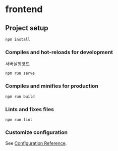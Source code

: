 # frontend

## Project setup
```
npm install
```

### Compiles and hot-reloads for development
서버실행코드
```
npm run serve
```

### Compiles and minifies for production
```
npm run build
```

### Lints and fixes files
```
npm run lint
```

### Customize configuration
See [Configuration Reference](https://cli.vuejs.org/config/).
